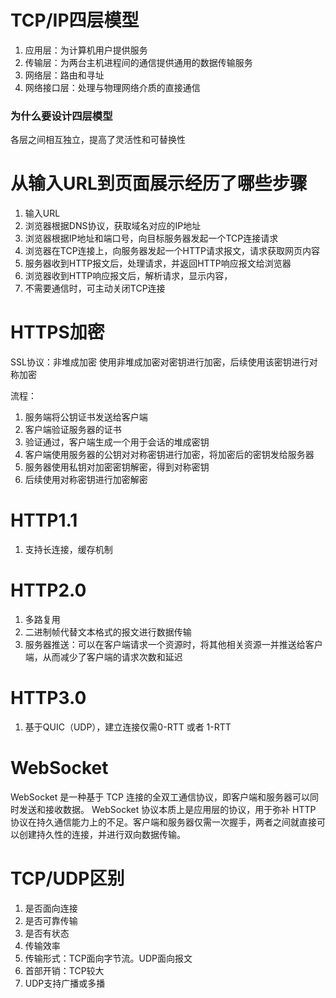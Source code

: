 # TCP/IP四层模型
1.  应用层：为计算机用户提供服务
2.  传输层：为两台主机进程间的通信提供通用的数据传输服务
3.  网络层：路由和寻址
4.  网络接口层：处理与物理网络介质的直接通信

### 为什么要设计四层模型
各层之间相互独立，提高了灵活性和可替换性

# 从输入URL到页面展示经历了哪些步骤
1. 输入URL
2. 浏览器根据DNS协议，获取域名对应的IP地址
3. 浏览器根据IP地址和端口号，向目标服务器发起一个TCP连接请求
4. 浏览器在TCP连接上，向服务器发起一个HTTP请求报文，请求获取网页内容
5. 服务器收到HTTP报文后，处理请求，并返回HTTP响应报文给浏览器
6. 浏览器收到HTTP响应报文后，解析请求，显示内容，
7. 不需要通信时，可主动关闭TCP连接

# HTTPS加密
SSL协议：非堆成加密
使用非堆成加密对密钥进行加密，后续使用该密钥进行对称加密

流程：
1. 服务端将公钥证书发送给客户端
2. 客户端验证服务器的证书
3. 验证通过，客户端生成一个用于会话的堆成密钥
4. 客户端使用服务器的公钥对对称密钥进行加密，将加密后的密钥发给服务器
5. 服务器使用私钥对加密密钥解密，得到对称密钥
6. 后续使用对称密钥进行加密解密

# HTTP1.1
1. 支持长连接，缓存机制

# HTTP2.0
1. 多路复用
2. 二进制帧代替文本格式的报文进行数据传输
3. 服务器推送：可以在客户端请求一个资源时，将其他相关资源一并推送给客户端，从而减少了客户端的请求次数和延迟

# HTTP3.0
1. 基于QUIC（UDP），建立连接仅需0-RTT 或者 1-RTT

# WebSocket
WebSocket 是一种基于 TCP 连接的全双工通信协议，即客户端和服务器可以同时发送和接收数据。
WebSocket 协议本质上是应用层的协议，用于弥补 HTTP 协议在持久通信能力上的不足。客户端和服务器仅需一次握手，两者之间就直接可以创建持久性的连接，并进行双向数据传输。

# TCP/UDP区别
1. 是否面向连接
2. 是否可靠传输
3. 是否有状态
4. 传输效率
5. 传输形式：TCP面向字节流。UDP面向报文
6. 首部开销：TCP较大
7. UDP支持广播或多播
<!--stackedit_data:
eyJoaXN0b3J5IjpbNjg1MDc1Mjk0LDU5MjI4MTkxMSwtMTkzMT
E0MzQxNF19
-->
